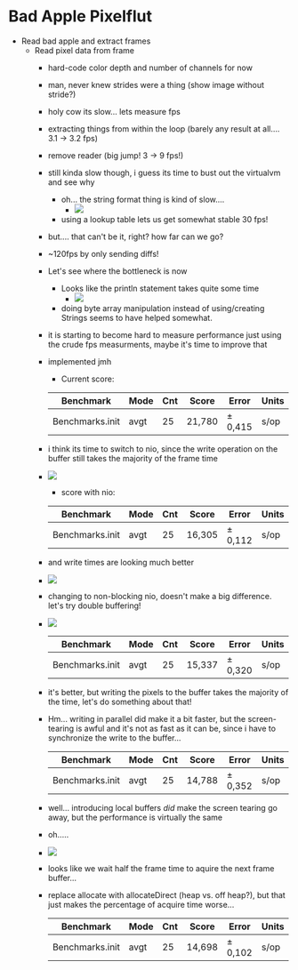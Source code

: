 # Bad Apple Pixelflut

- Read bad apple and extract frames
  - Read pixel data from frame
    - hard-code color depth and number of channels for now
    - man, never knew strides were a thing (show image without stride?)
    - holy cow its slow... lets measure fps
    - extracting things from within the loop (barely any result at all.... 3.1 ->
      3.2 fps)
    - remove reader (big jump! 3 -> 9 fps!)
    - still kinda slow though, i guess its time to bust out the virtualvm and see
      why
      - oh... the string format thing is kind of slow....
        - ![](./visualvm_1.jpg)
      - using a lookup table lets us get somewhat stable 30 fps!
    - but.... that can't be it, right? how far can we go?
    - ~120fps by only sending diffs!
    - Let's see where the bottleneck is now
      - Looks like the println statement takes quite some time
        - ![](./visualvm_2.jpg)
      - doing byte array manipulation instead of using/creating Strings seems to
        have helped somewhat.
    - it is starting to become hard to measure performance just using the crude
      fps measurments, maybe it's time to improve that
    - implemented jmh
      - Current score:

      | Benchmark       | Mode | Cnt | Score  | Error   | Units |
      | --------------- | ---- | --- | ------ | ------- | ----- |
      | Benchmarks.init | avgt | 25  | 21,780 | ± 0,415 | s/op  |
    - i think its time to switch to nio, since the write operation on the buffer still takes the majority of the frame time
    - ![](./visualvm_3.jpg)
      - score with nio:
    
      | Benchmark       | Mode | Cnt | Score  | Error   | Units |
      | --------------- | ---- | --- | ------ | ------- | ----- |
      | Benchmarks.init | avgt |  25 | 16,305 | ± 0,112 |  s/op |
    - and write times are looking much better
    - ![](./visualvm_4.jpg)
    - changing to non-blocking nio, doesn't make a big difference. let's try double buffering!
    - ![](./visualvm_5.jpg)

      | Benchmark       | Mode | Cnt | Score  | Error   | Units |
      | --------------- | ---- | --- | ------ | ------- | ----- |
      | Benchmarks.init | avgt |  25 | 15,337 | ± 0,320 |  s/op |
    - it's better, but writing the pixels to the buffer takes the majority of the time, let's do something about that!
    - Hm... writing in parallel did make it a bit faster, but the screen-tearing is awful and it's not as fast as it can be, since i have to synchronize the write to the buffer...

      | Benchmark       | Mode | Cnt | Score  | Error   | Units |
      | --------------- | ---- | --- | ------ |---------| ----- |
      | Benchmarks.init | avgt |  25 | 14,788 | ± 0,352 |  s/op |
    - well... introducing local buffers *did* make the screen tearing go away, but the performance is virtually the same
    - oh.....
    - ![](./visualvm_6.jpg)
    - looks like we wait half the frame time to aquire the next frame buffer...
    - replace allocate with allocateDirect (heap vs. off heap?), but that just makes the percentage of acquire time worse...

      | Benchmark       | Mode | Cnt | Score  | Error   | Units |
      | --------------- | ---- | --- | ------ |---------| ----- |
      | Benchmarks.init | avgt |  25 | 14,698 | ± 0,102 |  s/op |
    
